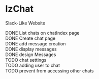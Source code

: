 # IzChat
Slack-Like Website

DONE List chats on chatIndex page <br>
DONE Create chat page <br>
DONE add message creation <br>
DONE display messages <br>
DONE design Messages <br>
TODO chat settings <br>
TODO adding user to chat <br>
TODO prevent from accessing other chats <br>